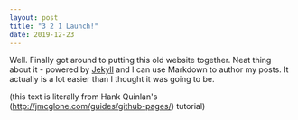 ```yaml
---
layout: post
title: "3 2 1 Launch!"
date: 2019-12-23
---
```


Well. Finally got around to putting this old website together.
Neat thing about it - powered by [Jekyll](http://jekyllrb.com) and I can use Markdown to author my posts.
It actually is a lot easier than I thought it was going to be.

(this text is literally from Hank Quinlan's (http://jmcglone.com/guides/github-pages/) tutorial)

